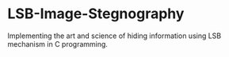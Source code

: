 # LSB-Image-Stegnography
Implementing the art and science of hiding information using LSB mechanism in C programming.
